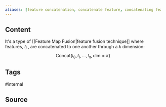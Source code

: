 ```yaml
---
aliases: [feature concatenation, concatenate feature, concatenating feature]
---
```

## Content
It's a type of [[Feature Map Fusion|feature fusion technique]] where features, $I_i$ , are concatenated to one another through a $k$ dimension:
$$\begin{equation}
\text{Concat}(I_0, I_1, ... , I_n, \text{dim}=k)
\end{equation}$$

## Tags
#internal 

## Source
